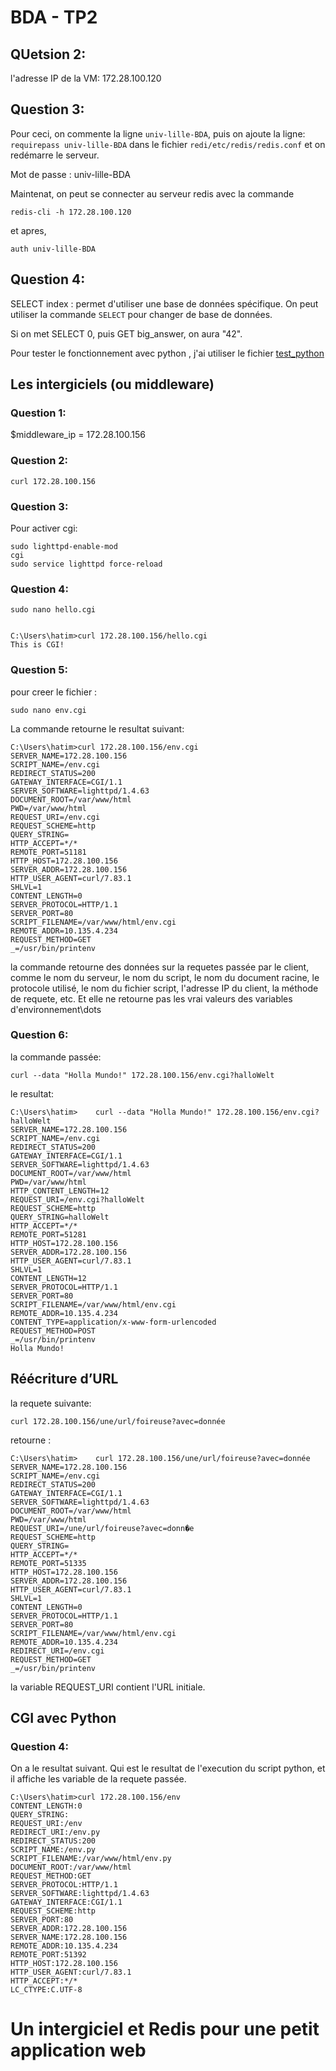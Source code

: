 # BDA - TP2

## QUetsion 2:

l'adresse IP de la VM: 172.28.100.120

## Question 3:

Pour ceci, on commente la ligne `univ-lille-BDA`, puis on ajoute la ligne: `requirepass univ-lille-BDA` dans le fichier `redi/etc/redis/redis.conf` et on redémarre le serveur.

Mot de passe : univ-lille-BDA

Maintenat, on peut se connecter au serveur redis avec la commande

    redis-cli -h 172.28.100.120

et apres,

    auth univ-lille-BDA

## Question 4:

SELECT index : permet d'utiliser une base de données spécifique. On peut utiliser la commande `SELECT` pour changer de base de données.

Si on met SELECT 0, puis GET big_answer, on aura "42".


Pour tester le fonctionnement avec python , j'ai utiliser le fichier [test_python](test_python.py)

## Les intergiciels (ou middleware)

### Question 1:

$middleware_ip = 172.28.100.156

### Question 2:

    curl 172.28.100.156

### Question 3:

Pour activer cgi:

    sudo lighttpd-enable-mod
    cgi
    sudo service lighttpd force-reload

### Question 4:

    sudo nano hello.cgi


    C:\Users\hatim>curl 172.28.100.156/hello.cgi
    This is CGI!

### Question 5:

pour creer le fichier : 
    
    sudo nano env.cgi

La commande retourne le resultat suivant:

    C:\Users\hatim>curl 172.28.100.156/env.cgi
    SERVER_NAME=172.28.100.156
    SCRIPT_NAME=/env.cgi
    REDIRECT_STATUS=200
    GATEWAY_INTERFACE=CGI/1.1
    SERVER_SOFTWARE=lighttpd/1.4.63
    DOCUMENT_ROOT=/var/www/html
    PWD=/var/www/html
    REQUEST_URI=/env.cgi
    REQUEST_SCHEME=http
    QUERY_STRING=
    HTTP_ACCEPT=*/*
    REMOTE_PORT=51181
    HTTP_HOST=172.28.100.156
    SERVER_ADDR=172.28.100.156
    HTTP_USER_AGENT=curl/7.83.1
    SHLVL=1
    CONTENT_LENGTH=0
    SERVER_PROTOCOL=HTTP/1.1
    SERVER_PORT=80
    SCRIPT_FILENAME=/var/www/html/env.cgi
    REMOTE_ADDR=10.135.4.234
    REQUEST_METHOD=GET
    _=/usr/bin/printenv

la commande retourne des données sur la requetes passée par le client, comme le nom du serveur, le nom du script, le nom du document racine, le protocole utilisé, le nom du fichier script, l'adresse IP du client, la méthode de requete, etc.
Et elle ne retourne pas les vrai valeurs des variables d'environnement\dots

### Question 6:

la commande passée:

    curl --data "Holla Mundo!" 172.28.100.156/env.cgi?halloWelt

le resultat:

    C:\Users\hatim>    curl --data "Holla Mundo!" 172.28.100.156/env.cgi?halloWelt
    SERVER_NAME=172.28.100.156
    SCRIPT_NAME=/env.cgi
    REDIRECT_STATUS=200
    GATEWAY_INTERFACE=CGI/1.1
    SERVER_SOFTWARE=lighttpd/1.4.63
    DOCUMENT_ROOT=/var/www/html
    PWD=/var/www/html
    HTTP_CONTENT_LENGTH=12
    REQUEST_URI=/env.cgi?halloWelt
    REQUEST_SCHEME=http
    QUERY_STRING=halloWelt
    HTTP_ACCEPT=*/*
    REMOTE_PORT=51281
    HTTP_HOST=172.28.100.156
    SERVER_ADDR=172.28.100.156
    HTTP_USER_AGENT=curl/7.83.1
    SHLVL=1
    CONTENT_LENGTH=12
    SERVER_PROTOCOL=HTTP/1.1
    SERVER_PORT=80
    SCRIPT_FILENAME=/var/www/html/env.cgi
    REMOTE_ADDR=10.135.4.234
    CONTENT_TYPE=application/x-www-form-urlencoded
    REQUEST_METHOD=POST
    _=/usr/bin/printenv
    Holla Mundo!

## Réécriture d’URL

la requete suivante:

    curl 172.28.100.156/une/url/foireuse?avec=donnée

retourne :

    C:\Users\hatim>    curl 172.28.100.156/une/url/foireuse?avec=donnée
    SERVER_NAME=172.28.100.156
    SCRIPT_NAME=/env.cgi
    REDIRECT_STATUS=200
    GATEWAY_INTERFACE=CGI/1.1
    SERVER_SOFTWARE=lighttpd/1.4.63
    DOCUMENT_ROOT=/var/www/html
    PWD=/var/www/html
    REQUEST_URI=/une/url/foireuse?avec=donn�e
    REQUEST_SCHEME=http
    QUERY_STRING=
    HTTP_ACCEPT=*/*
    REMOTE_PORT=51335
    HTTP_HOST=172.28.100.156
    SERVER_ADDR=172.28.100.156
    HTTP_USER_AGENT=curl/7.83.1
    SHLVL=1
    CONTENT_LENGTH=0
    SERVER_PROTOCOL=HTTP/1.1
    SERVER_PORT=80
    SCRIPT_FILENAME=/var/www/html/env.cgi
    REMOTE_ADDR=10.135.4.234
    REDIRECT_URI=/env.cgi
    REQUEST_METHOD=GET
    _=/usr/bin/printenv

la variable REQUEST_URI contient l'URL initiale.

## CGI avec Python

### Question 4:

On a le resultat suivant. Qui est le resultat de l'execution du script python, et il affiche les variable de la requete passée.

    C:\Users\hatim>curl 172.28.100.156/env
    CONTENT_LENGTH:0
    QUERY_STRING:
    REQUEST_URI:/env
    REDIRECT_URI:/env.py
    REDIRECT_STATUS:200
    SCRIPT_NAME:/env.py
    SCRIPT_FILENAME:/var/www/html/env.py
    DOCUMENT_ROOT:/var/www/html
    REQUEST_METHOD:GET
    SERVER_PROTOCOL:HTTP/1.1
    SERVER_SOFTWARE:lighttpd/1.4.63
    GATEWAY_INTERFACE:CGI/1.1
    REQUEST_SCHEME:http
    SERVER_PORT:80
    SERVER_ADDR:172.28.100.156
    SERVER_NAME:172.28.100.156
    REMOTE_ADDR:10.135.4.234
    REMOTE_PORT:51392
    HTTP_HOST:172.28.100.156
    HTTP_USER_AGENT:curl/7.83.1
    HTTP_ACCEPT:*/*
    LC_CTYPE:C.UTF-8

# Un intergiciel et Redis pour une petit application web


